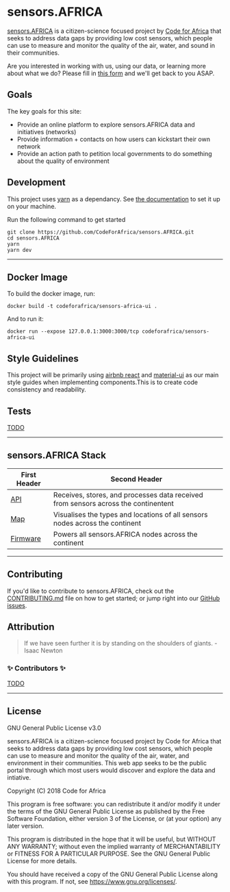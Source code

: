 # sensors.AFRICA

[sensors.AFRICA](https://sensors.africa/) is a citizen-science focused project by [Code for Africa](https://twitter.com/Code4Africa/) that seeks to address data gaps by providing low cost sensors, which people can use to measure and monitor the quality of the air, water, and sound in their communities.

Are you interested in working with us, using our data, or learning more about what we do? Please fill in [this form](https://goo.gl/forms/4yc0iu2hUH8iSg4v2) and we'll get back to you ASAP.

## Goals

The key goals for this site:

- Provide an online platform to explore sensors.AFRICA data and initiatives (networks)
- Provide information + contacts on how users can kickstart their own network
- Provide an action path to petition local governments to do something about the quality of environment

## Development

This project uses [yarn](https://yarnpkg.com/lang/en/) as a dependancy. See [the documentation](https://yarnpkg.com/lang/en/) to set it up on your machine.

Run the following command to get started

```shell
git clone https://github.com/CodeForAfrica/sensors.AFRICA.git
cd sensors.AFRICA
yarn
yarn dev
```

---

## Docker Image
To build the docker image, run:
```shell
docker build -t codeforafrica/sensors-africa-ui .
```
And to run it:
```shell
docker run --expose 127.0.0.1:3000:3000/tcp codeforafrica/sensors-africa-ui
```

## Style Guidelines

This project will be primarily using [airbnb react](https://github.com/airbnb/javascript/tree/master/react) and [material-ui](https://material-ui.com/) as our main style guides when implementing components.This is to create code consistency and readability.

## Tests

[TODO](https://github.com/facebook/create-react-app/blob/master/packages/react-scripts/template/README.md#running-tests)

---

## sensors.AFRICA Stack

| First Header                                                                    | Second Header                                                                      |
| ------------------------------------------------------------------------------- | ---------------------------------------------------------------------------------- |
| [API](https://github.com/CodeForAfricaLabs/sensors.AFRICA-api)                  | Receives, stores, and processes data received from sensors across the continentent |
| [Map](https://github.com/CodeForAfrica/sensors.AFRICA-AQ-map-v2)                | Visualises the types and locations of all sensors nodes across the continent       |
| [Firmware](https://github.com/CodeForAfrica/sensors.AFRICA-AQ-sensors-software) | Powers all sensors.AFRICA nodes across the continent                               |

---

## Contributing

If you'd like to contribute to sensors.AFRICA, check out the [CONTRIBUTING.md](./CONTRIBUTING.md) file on how to get started; or jump right into our [GitHub issues](issues).

## Attribution

> If we have seen further it is by standing on the shoulders of giants. - Isaac Newton

### ✨ Contributors ✨

[TODO](https://www.npmjs.com/package/all-contributors-cli)

---

## License

GNU General Public License v3.0

sensors.AFRICA is a citizen-science focused project by Code for Africa that seeks to address data gaps by providing low cost sensors, which people can use to measure and monitor the quality of the air, water, and environment in their communities. This web app seeks to be the public portal through which most users would discover and explore the data and intiative.

Copyright (C) 2018 Code for Africa

This program is free software: you can redistribute it and/or modify
it under the terms of the GNU General Public License as published by
the Free Software Foundation, either version 3 of the License, or
(at your option) any later version.

This program is distributed in the hope that it will be useful,
but WITHOUT ANY WARRANTY; without even the implied warranty of
MERCHANTABILITY or FITNESS FOR A PARTICULAR PURPOSE. See the
GNU General Public License for more details.

You should have received a copy of the GNU General Public License
along with this program. If not, see <https://www.gnu.org/licenses/>.
